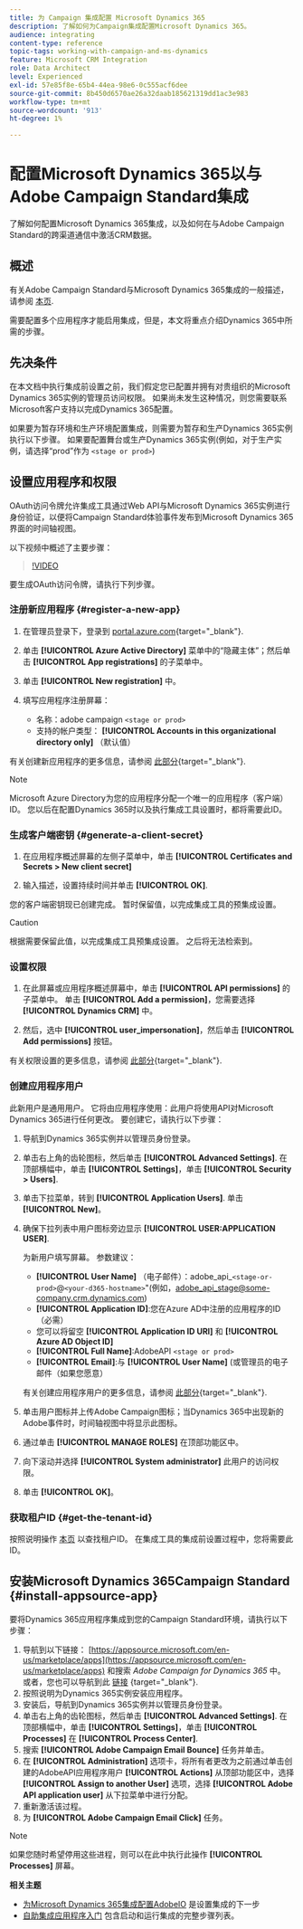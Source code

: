 ```yaml
---
title: 为 Campaign 集成配置 Microsoft Dynamics 365
description: 了解如何为Campaign集成配置Microsoft Dynamics 365。
audience: integrating
content-type: reference
topic-tags: working-with-campaign-and-ms-dynamics
feature: Microsoft CRM Integration
role: Data Architect
level: Experienced
exl-id: 57e85f8e-65b4-44ea-98e6-0c555acf6dee
source-git-commit: 8b450d6570ae26a32daab185621319dd1ac3e983
workflow-type: tm+mt
source-wordcount: '913'
ht-degree: 1%

---
```


# 配置Microsoft Dynamics 365以与Adobe Campaign Standard集成

了解如何配置Microsoft Dynamics 365集成，以及如何在与Adobe Campaign Standard的跨渠道通信中激活CRM数据。

## 概述

有关Adobe Campaign Standard与Microsoft Dynamics 365集成的一般描述，请参阅 [本页](../../integrating/using/d365-acs-get-started.md).

需要配置多个应用程序才能启用集成，但是，本文将重点介绍Dynamics 365中所需的步骤。

## 先决条件

在本文档中执行集成前设置之前，我们假定您已配置并拥有对贵组织的Microsoft Dynamics 365实例的管理员访问权限。  如果尚未发生这种情况，则您需要联系Microsoft客户支持以完成Dynamics 365配置。

如果要为暂存环境和生产环境配置集成，则需要为暂存和生产Dynamics 365实例执行以下步骤。 如果要配置舞台或生产Dynamics 365实例(例如，对于生产实例，请选择“prod”作为 `<stage or prod>`)

## 设置应用程序和权限

OAuth访问令牌允许集成工具通过Web API与Microsoft Dynamics 365实例进行身份验证，以便将Campaign Standard体验事件发布到Microsoft Dynamics 365界面的时间轴视图。

以下视频中概述了主要步骤：

>[!VIDEO](https://video.tv.adobe.com/v/27637)

要生成OAuth访问令牌，请执行下列步骤。

### 注册新应用程序 {#register-a-new-app}

1. 在管理员登录下，登录到 [portal.azure.com](https://portal.azure.com){target="_blank"}.

1. 单击 **[!UICONTROL Azure Active Directory]** 菜单中的“隐藏主体”；然后单击 **[!UICONTROL App registrations]** 的子菜单中。

1. 单击 **[!UICONTROL New registration]** 中。

1. 填写应用程序注册屏幕：

   * 名称：adobe campaign `<stage or prod>`
   * 支持的帐户类型： **[!UICONTROL Accounts in this organizational directory only]** （默认值）

有关创建新应用程序的更多信息，请参阅 [此部分](https://docs.microsoft.com/en-us/azure/active-directory/develop/quickstart-register-app){target="_blank"}.

>[!NOTE]
>
>Microsoft Azure Directory为您的应用程序分配一个唯一的应用程序（客户端）ID。 您以后在配置Dynamics 365时以及执行集成工具设置时，都将需要此ID。

### 生成客户端密钥 {#generate-a-client-secret}

1. 在应用程序概述屏幕的左侧子菜单中，单击 **[!UICONTROL Certificates and Secrets > New client secret]**

1. 输入描述，设置持续时间并单击 **[!UICONTROL OK]**.

您的客户端密钥现已创建完成。 暂时保留值，以完成集成工具的预集成设置。

>[!CAUTION]
>
>根据需要保留此值，以完成集成工具预集成设置。 之后将无法检索到。


### 设置权限

1. 在此屏幕或应用程序概述屏幕中，单击 **[!UICONTROL API permissions]** 的子菜单中。  单击 **[!UICONTROL Add a permission]**，您需要选择 **[!UICONTROL Dynamics CRM]** 中。

1. 然后，选中 **[!UICONTROL user_impersonation]**，然后单击 **[!UICONTROL Add permissions]** 按钮。

有关权限设置的更多信息，请参阅 [此部分](https://docs.microsoft.com/en-us/azure/active-directory/develop/quickstart-configure-app-access-web-apis#add-permissions-to-access-web-apis){target="_blank"}.

### 创建应用程序用户

此新用户是通用用户。 它将由应用程序使用：此用户将使用API对Microsoft Dynamics 365进行任何更改。 要创建它，请执行以下步骤：

1. 导航到Dynamics 365实例并以管理员身份登录。

1. 单击右上角的齿轮图标，然后单击 **[!UICONTROL Advanced Settings]**. 在顶部横幅中，单击 **[!UICONTROL Settings]**，单击 **[!UICONTROL Security > Users]**.

1. 单击下拉菜单，转到 **[!UICONTROL Application Users]**. 单击 **[!UICONTROL New]**。

1. 确保下拉列表中用户图标旁边显示 **[!UICONTROL USER:APPLICATION USER]**.

   为新用户填写屏幕。  参数建议：

   * **[!UICONTROL User Name]** （电子邮件）：adobe_api_`<stage-or-prod>`@`<your-d365-hostname>`&quot;(例如，adobe_api_stage@some-company.crm.dynamics.com)
   * **[!UICONTROL Application ID]**:您在Azure AD中注册的应用程序的ID（必需）
   * 您可以将留空 **[!UICONTROL Application ID URI]** 和 **[!UICONTROL Azure AD Object ID]**
   * **[!UICONTROL Full Name]**:AdobeAPI `<stage or prod>`
   * **[!UICONTROL Email]**:与 **[!UICONTROL User Name]** (或管理员的电子邮件（如果您愿意）

   有关创建应用程序用户的更多信息，请参阅 [此部分](https://docs.microsoft.com/en-gb/power-platform/admin/create-users-assign-online-security-roles#create-an-application-user){target="_blank"}.

1. 单击用户图标并上传Adobe Campaign图标；当Dynamics 365中出现新的Adobe事件时，时间轴视图中将显示此图标。

1. 通过单击 **[!UICONTROL MANAGE ROLES]** 在顶部功能区中。

1. 向下滚动并选择 **[!UICONTROL System administrator]** 此用户的访问权限。

1. 单击 **[!UICONTROL OK]**。

### 获取租户ID {#get-the-tenant-id}

按照说明操作 [本页](https://docs.microsoft.com/en-us/onedrive/find-your-office-365-tenant-id) 以查找租户ID。  在集成工具的集成前设置过程中，您将需要此ID。

## 安装Microsoft Dynamics 365Campaign Standard {#install-appsource-app}

要将Dynamics 365应用程序集成到您的Campaign Standard环境，请执行以下步骤：

1. 导航到以下链接： [https://appsource.microsoft.com/en-us/marketplace/apps](https://appsource.microsoft.com/en-us/marketplace/apps) 和搜索 _Adobe Campaign for Dynamics 365_ 中。
或者，您也可以导航到此 [链接](https://appsource.microsoft.com/en-us/product/dynamics-365/adobecampaign.re4snj-a4n7-5t6y-a14br-d5d1b?flightCodes=adobesignhide&amp;tab=Overview)
{target="_blank"}.
1. 按照说明为Dynamics 365实例安装应用程序。
1. 安装后，导航到Dynamics 365实例并以管理员身份登录。
1. 单击右上角的齿轮图标，然后单击 **[!UICONTROL Advanced Settings]**. 在顶部横幅中，单击 **[!UICONTROL Settings]**，单击 **[!UICONTROL Processes]** 在 **[!UICONTROL Process Center]**.
1. 搜索 **[!UICONTROL Adobe Campaign Email Bounce]** 任务并单击。
1. 在 **[!UICONTROL Administration]** 选项卡，将所有者更改为之前通过单击创建的AdobeAPI应用程序用户 **[!UICONTROL Actions]** 从顶部功能区中，选择 **[!UICONTROL Assign to another User]** 选项，选择 **[!UICONTROL Adobe API application user]** 从下拉菜单中进行分配。
1. 重新激活该过程。
1. 为 **[!UICONTROL Adobe Campaign Email Click]** 任务。

>[!NOTE]
>
>如果您随时希望停用这些进程，则可以在此中执行此操作 **[!UICONTROL Processes]** 屏幕。

**相关主题**

* [为Microsoft Dynamics 365集成配置AdobeIO](../../integrating/using/d365-acs-configure-adobe-io.md) 是设置集成的下一步
* [自助集成应用程序入门](../../integrating/using/d365-acs-self-service-app-quick-start-guide.md) 包含启动和运行集成的完整步骤列表。
